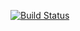[![Build Status](https://travis-ci.org/rjrudman/.NET-Expression-Utilities.svg?branch=master)](https://travis-ci.org/rjrudman/.NET-Expression-Utilities)
